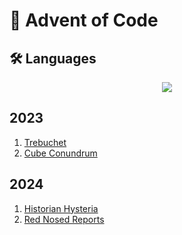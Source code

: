 # 🎄 Advent of Code

## 🛠️ Languages

<p align="center">
  <a>
    <img src="https://go-skill-icons.vercel.app/api/icons?i=ts,js,lua,nim,zig,gleam,elixir,go,rust,java,cs,c,cpp,holyc,erlang,haskell,python,v,odin,postgres&perline=10" />
  </a>
</p>

## 2023

1. [Trebuchet](./aoc-2023/day-1/trebuchet.ts)
2. [Cube Conundrum](./aoc-2023/day-2/cube-conundrum.ts)

## 2024

1. [Historian Hysteria](./aoc-2024/day-1/historian_hysteria.lua)
2. [Red Nosed Reports](./aoc-2024/day-2/RedNosedReports.HC)
